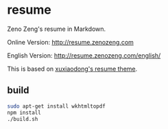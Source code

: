 # resume

Zeno Zeng's resume in Markdown.

Online Version: http://resume.zenozeng.com

English Version: http://resume.zenozeng.com/english/

This is based on [xuxiaodong's resume theme](https://github.com/xuxiaodong/resume).

## build

```bash
sudo apt-get install wkhtmltopdf
npm install
./build.sh
```
